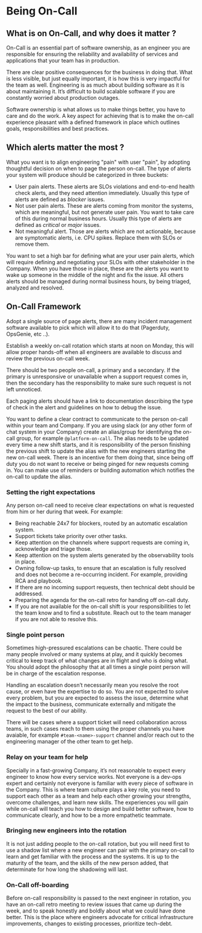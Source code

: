 # Being On-Call

## What is on On-Call, and why does it matter ? 

On-Call is an essential part of software ownership, as an engineer you are responsible for ensuring the reliability and availability of services and applications that your team has in production. 

There are clear positive consequences for the business in doing that. What is less visible, but just equally important, it is how this is very impactful for the team as well. Engineering is as much about building software as it is about maintaining it. It’s difficult to build scalable software if you are constantly worried about production outages. 

Software ownership is what allows us to make things better, you have to care and do the work. A key aspect for achieving that is to make the on-call experience pleasant with a defined framework in place which outlines goals, responsibilities and best practices.

## Which alerts matter the most ?

What you want is to align engineering "pain" with user "pain", by adopting thoughtful decision on when to page the person on-call. The type of alerts your system will produce should be categorized in three buckets:

* User pain alerts. These alerts are SLOs violations and end-to-end health check alerts, and they need attention immediately. Usually this type of alerts are defined as _blocker_ issues.
* Not user pain alerts. These are alerts coming from monitor the systems, which are meaningful, but not generate user pain. You want to take care of this during normal business hours. Usually this type of alerts are defined as _critical_ or _major_ issues.
* Not meaningful alert. Those are alerts which are not actionable, because are symptomatic alerts, i.e. CPU spikes. Replace them with SLOs or remove them.

You want to set a high bar for defining what are your user pain alerts, which will require defining and negotiating your SLOs with other stakeholder in the Company. When you have those in place, these are the alerts you want to wake up someone in the middle of the night and fix the issue. All others alerts should be managed during normal business hours, by being triaged, analyzed and resolved.


## On-Call Framework

Adopt a single source of page alerts, there are many incident management software available to pick which will allow it to do that (Pagerduty, OpsGenie, etc ..).

Establish a weekly on-call rotation which starts at noon on Monday, this will allow proper hands-off when all engineers are available to discuss and review the previous on-call week.

There should be two people on-call, a primary and a secondary. If the primary is unresponsive or unavailable when a support request comes in, then the secondary has the responsibility to make sure such request is not left unnoticed.

Each paging alerts should have a link to documentation describing the type of check in the alert and guidelines on how to debug the issue. 

You want to define a clear contract to communicate to the person on-call within your team and Company. If you are using slack (or any other form of chat system in your Company) create an alias/group for identifying the on-call group, for example `@platform-on-call`. The alias needs to be updated every time a new shift starts, and it is responsibility of the person finishing the previous shift to update the alias with the new engineers starting the new on-call week. There is an incentive for them doing that, since being off duty you do not want to receive or being pinged for new requests coming in. You can make use of reminders or building automation which notifies the on-call to update the alias.

### Setting the right expectations

Any person on-call need to receive clear expectations on what is requested from him or her during that week. For example:

* Being reachable 24x7 for blockers, routed by an automatic escalation system. 
* Support tickets take priority over other tasks.
* Keep attention on the channels where support requests are coming in, acknowledge and triage those.
* Keep attention on the system alerts generated by the observability tools in place.
* Owning follow-up tasks, to ensure that an escalation is fully resolved and does not become a re-occurring incident. For example, providing RCA and playbook.
* If there are no incoming support requests, then technical debt should be addressed.
* Preparing the agenda for the on-call retro for handing off on-call duty.
* If you are not available for the on-call shift is your responsibilities to let the team know and to find a substitute. Reach out to the team manager if you are not able to resolve this.

### Single point person

Sometimes high-pressured escalations can be chaotic. There could be many people involved or many systems at play, and it quickly becomes critical to keep track of what changes are in flight and who is doing what. You should adopt the philosophy that at all times a single point person will be in charge of the escalation response.

Handling an escalation doesn’t necessarily mean you resolve the root cause, or even have the expertise to do so. You are not expected to solve every problem, but you are expected to assess the issue, determine what the impact to the business, communicate externally and mitigate the request to the best of our ability.

There will be cases where a support ticket will need collaboration across teams, in such cases reach to them using the proper channels you have avaiable, for example `#team-<name>-support` channel and/or reach out to the engineering manager of the other team to get help.

### Relay on your team for help

Specially in a fast-growing Company, it’s not reasonable to expect every engineer to know how every service works. Not everyone is a dev-ops expert and certainly not everyone is familiar with every piece of software in the Company. This is where team culture plays a key role, you need to support each other as a team and help each other growing your strengths, overcome challenges, and learn new skills. The experiences you will gain while on-call will teach you how to design and build better software, how to communicate clearly, and how to be a more empathetic teammate.

### Bringing new engineers into the rotation

It is not just adding people to the on-call rotation, but you will need first to use a shadow list where a new engineer can pair with the primary on-call to learn and get familiar with the process and the systems. It is up to the maturity of the team, and the skills of the new person added, that determinate for how long the shadowing will last. 

### On-Call off-boarding

Before on-call responsibility is passed to the next engineer in rotation, you have an on-call retro meeting to review issues that came up during the week, and to speak honestly and boldly about what we could have done better. This is the place where engineers advocate for critical infrastructure improvements, changes to existing processes, prioritize tech-debt.

